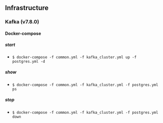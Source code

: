 ## Infrastructure

### Kafka (v7.8.0)

#### Docker-compose

##### start 
- `$ docker-compose -f common.yml -f kafka_cluster.yml up -f postgres.yml -d`

##### show
- `$ docker-compose -f common.yml -f kafka_cluster.yml -f postgres.yml ps`

##### stop
- `$ docker-compose -f common.yml -f kafka_cluster.yml -f postgres.yml down`